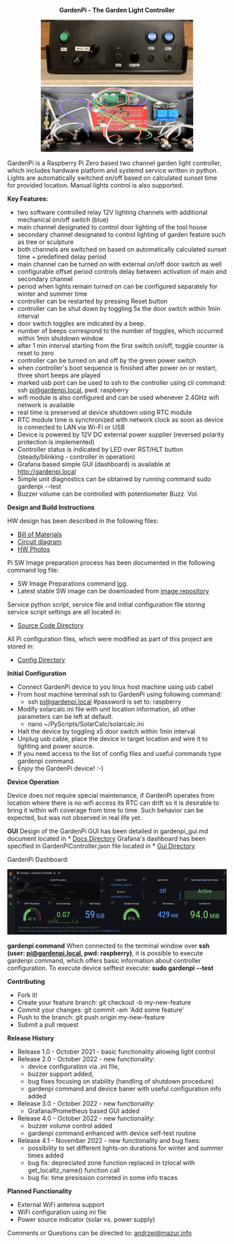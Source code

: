 **<p style="text-align: center;">GardenPi - The Garden Light Controller</p>**

<p align="center">
<img src="./hw/gardenpi_front.jpg" width="350" height="150"/>
<img src="./hw/gardenpi_internal.jpg" width="350" height="150"/>
</p>

GardenPi is a Raspberry Pi Zero based two channel garden light controller, which includes hardware platform and systemd service written in python. Lights are automatically switched on/off based on calculated sunset time for provided location. Manual lights control is also supported.


**Key Features:**

- two software controlled relay 12V lighting channels with additional mechanical on/off switch (blue)
- main channel designated to control door lighting of the tool house
- secondary channel designated to control lighting of garden feature such as tree or sculpture
- both channels are switched on based on automatically calculated sunset time + predefined delay period
- main channel can be turned on with external on/off door switch as well
- configurable offset period controls delay between activation of main and secondary channel
- period when lights remain turned on can be configured separately for winter and summer time
- controller can be restarted by pressing Reset button
- controller can be shut down by toggling 5x the door switch within 1min interval
- door switch toggles are indicated by a beep.
- number of beeps correspond to the number of toggles, which occurred within 1min shutdown window
- after 1 min interval starting from the first switch on/off, toggle counter is reset to zero
- controller can be turned on and off by the green power switch
- when controller's boot sequence is finished after power on or restart, three short beeps are played 
- marked usb port can be used to ssh to the controller using cli command: ssh pi@gardenpi.local, pwd: raspberry
- wifi module is also configured and can be used whenever 2.4GHz wifi network is available
- real time is preserved at device shutdown using RTC module
- RTC module time is synchronized with network clock as soon as device is connected to LAN via Wi-Fi or USB
- Device is powered by 12V DC external power supplier (reversed polarity protection is implemented)
- Controller status is indicated by LED over RST/HLT button (steady/blinking - controller in operation)
- Grafana based simple GUI (dashboard) is available at http://gardenpi.local
- Simple unit diagnostics can be obtained by running command sudo gardenpi --test
- Buzzer volume can be controlled with potentiometer Buzz. Vol.


**Design and Build Instructions**

HW design has been described in the following files:

* [Bill of Materials](./docs/gardenpi_bom.txt)
* [Circuit diagram](./docs/gardenpi_schematics.pdf)
* [HW Photos](./hw/)

Pi SW Image preparation process has been documented in the following command log file:

* SW Image Preparations command [log](./doc/gardenpi_cmd.txt).
* Latest stable SW image can be downloaded from [image repository](https://1drv.ms/u/s!AmoGY_QbIutmjDPu6R8zekghUcrf?e=fY6dYW)

Service python script, service file and initial configuration file storing service script settings are all located in:

* [Source Code Directory](./src)

All Pi configuration files, which were modified as part of this project are stored in:

* [Config Directory](./config)


**Initial Configuration**

* Connect GardenPi device to you linux host machine using usb cabel
* From host machine terminal ssh to GardenPi using following command:
	- ssh pi@gardenpi.local #password is set to: raspberry
* Modify solarcalc.ini  file with unit location information, all other parameters can be left at default.
	- nano ~/PyScripts/SolarCalc/solarcalc.ini
* Halt the device by toggling x5 door switch within 1min interval
* Unplug usb cable, place the device in target location and wire it to lighting and power source.
* If you need access to the list of config files and useful commands type gardenpi command.
* Enjoy the GardenPi device! :-)

**Device Operation**

Device does not require special maintenance, if GardenPi operates from location where there is no wifi access its RTC can drift so it is desirable to bring it within wifi coverage from time to time. Such behavior can be expected, but was not observed in real life yet.

**GUI**
Design of the GardenPi GUI has been detailed in gardenpi_gui.md document located in * [Docs Directory](./docs)
Grafana's dashboard has been specified in GardenPiController.json file located in * [Gui Directory](./gui)

GardenPi Dashboard:

<p align="center">
<img src="./gui/GardenPiController.png" width="600" height="150"/>
</p>

**gardenpi command**
When connected to the terminal window over **ssh (user: pi@gardenpi.local, pwd: raspberry)**, it is possible to execute gardenpi command, which offers basic information about controller configuration.
To execute device selftest execute: **sudo gardenpi --test**

**Contributing**

* Fork it!
* Create your feature branch: git checkout -b my-new-feature
* Commit your changes: git commit -am 'Add some feature'
* Push to the branch: git push origin my-new-feature
* Submit a pull request

**Release History**

* Release 1.0 - October 2021 - basic functionality allowing light control
* Release 2.0 - October 2022 - new functionality:
	* device configuration via .ini file, 
	* buzzer support added, 
	* bug fixes focusing on stability (handling of shutdown procedure)
	* gardenpi command and device baner with useful configuration info added
* Release 3.0 - October 2022 - new functionality:
    * Grafana/Prometheus based GUI added
* Release 4.0 - October 2022 - new functionality:
	* 	buzzer volume control added
	* 	gardenpi command enhanced with device self-test routine
* Release 4.1 - November 2022 - new functionality and bug fixes:
	- possibility to set different lights-on durations for winter and summer times added
	* 	bug fix: depreciated zone function replaced in tzlocal with get_localtz_name() function call
	* 	bug fix: time presission correted in some info traces
	
**Planned Functionality**

* External WiFi antenna support
* WiFi configuration using ini file
* Power source indicator (solar vs. power supply)



Comments or Questions can be directed to: andrzej@mazur.info


